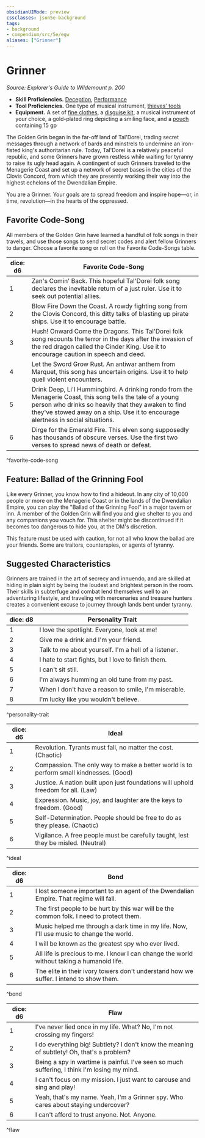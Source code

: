 ```yaml
---
obsidianUIMode: preview
cssclasses: json5e-background
tags:
- background
- compendium/src/5e/egw
aliases: ["Grinner"]
---
```

# Grinner
*Source: Explorer's Guide to Wildemount p. 200*  

- **Skill Proficiencies.** [Deception](/compendium/rules/skills.md#Deception), [Performance](/compendium/rules/skills.md#Performance)  
- **Tool Proficiencies.** One type of musical instrument, [thieves' tools](/compendium/items/thieves-tools.md)  
- **Equipment.** A set of [fine clothes](/compendium/items/fine-clothes.md), a [disguise kit](/compendium/items/disguise-kit.md), a musical instrument of your choice, a gold-plated ring depicting a smiling face, and a [pouch](/compendium/items/pouch.md) containing 15 gp  

The Golden Grin began in the far-off land of Tal'Dorei, trading secret messages through a network of bards and minstrels to undermine an iron-fisted king's authoritarian rule. Today, Tal'Dorei is a relatively peaceful republic, and some Grinners have grown restless while waiting for tyranny to raise its ugly head again. A contingent of such Grinners traveled to the Menagerie Coast and set up a network of secret bases in the cities of the Clovis Concord, from which they are presently working their way into the highest echelons of the Dwendalian Empire.

You are a Grinner. Your goals are to spread freedom and inspire hope—or, in time, revolution—in the hearts of the oppressed.

## Favorite Code-Song

All members of the Golden Grin have learned a handful of folk songs in their travels, and use those songs to send secret codes and alert fellow Grinners to danger. Choose a favorite song or roll on the Favorite Code-Songs table.

| dice: d6 | Favorite Code-Song |
|----------|--------------------|
| 1 | Zan's Comin' Back. This hopeful Tal'Dorei folk song declares the inevitable return of a just ruler. Use it to seek out potential allies. |
| 2 | Blow Fire Down the Coast. A rowdy fighting song from the Clovis Concord, this ditty talks of blasting up pirate ships. Use it to encourage battle. |
| 3 | Hush! Onward Come the Dragons. This Tal'Dorei folk song recounts the terror in the days after the invasion of the red dragon called the Cinder King. Use it to encourage caution in speech and deed. |
| 4 | Let the Sword Grow Rust. An antiwar anthem from Marquet, this song has uncertain origins. Use it to help quell violent encounters. |
| 5 | Drink Deep, Li'l Hummingbird. A drinking rondo from the Menagerie Coast, this song tells the tale of a young person who drinks so heavily that they awaken to find they've stowed away on a ship. Use it to encourage alertness in social situations. |
| 6 | Dirge for the Emerald Fire. This elven song supposedly has thousands of obscure verses. Use the first two verses to spread news of death or defeat. |
^favorite-code-song

## Feature: Ballad of the Grinning Fool

Like every Grinner, you know how to find a hideout. In any city of 10,000 people or more on the Menagerie Coast or in the lands of the Dwendalian Empire, you can play the "Ballad of the Grinning Fool" in a major tavern or inn. A member of the Golden Grin will find you and give shelter to you and any companions you vouch for. This shelter might be discontinued if it becomes too dangerous to hide you, at the DM's discretion.

This feature must be used with caution, for not all who know the ballad are your friends. Some are traitors, counterspies, or agents of tyranny.

## Suggested Characteristics

Grinners are trained in the art of secrecy and innuendo, and are skilled at hiding in plain sight by being the loudest and brightest person in the room. Their skills in subterfuge and combat lend themselves well to an adventuring lifestyle, and traveling with mercenaries and treasure hunters creates a convenient excuse to journey through lands bent under tyranny.

| dice: d8 | Personality Trait |
|----------|-------------------|
| 1 | I love the spotlight. Everyone, look at me! |
| 2 | Give me a drink and I'm your friend. |
| 3 | Talk to me about yourself. I'm a hell of a listener. |
| 4 | I hate to start fights, but I love to finish them. |
| 5 | I can't sit still. |
| 6 | I'm always humming an old tune from my past. |
| 7 | When I don't have a reason to smile, I'm miserable. |
| 8 | I'm lucky like you wouldn't believe. |
^personality-trait

| dice: d6 | Ideal |
|----------|-------|
| 1 | Revolution. Tyrants must fall, no matter the cost. (Chaotic) |
| 2 | Compassion. The only way to make a better world is to perform small kindnesses. (Good) |
| 3 | Justice. A nation built upon just foundations will uphold freedom for all. (Law) |
| 4 | Expression. Music, joy, and laughter are the keys to freedom. (Good) |
| 5 | Self-Determination. People should be free to do as they please. (Chaotic) |
| 6 | Vigilance. A free people must be carefully taught, lest they be misled. (Neutral) |
^ideal

| dice: d6 | Bond |
|----------|------|
| 1 | I lost someone important to an agent of the Dwendalian Empire. That regime will fall. |
| 2 | The first people to be hurt by this war will be the common folk. I need to protect them. |
| 3 | Music helped me through a dark time in my life. Now, I'll use music to change the world. |
| 4 | I will be known as the greatest spy who ever lived. |
| 5 | All life is precious to me. I know I can change the world without taking a humanoid life. |
| 6 | The elite in their ivory towers don't understand how we suffer. I intend to show them. |
^bond

| dice: d6 | Flaw |
|----------|------|
| 1 | I've never lied once in my life. What? No, I'm not crossing my fingers! |
| 2 | I do everything big! Subtlety? I don't know the meaning of subtlety! Oh, that's a problem? |
| 3 | Being a spy in wartime is painful. I've seen so much suffering, I think I'm losing my mind. |
| 4 | I can't focus on my mission. I just want to carouse and sing and play! |
| 5 | Yeah, that's my name. Yeah, I'm a Grinner spy. Who cares about staying undercover? |
| 6 | I can't afford to trust anyone. Not. Anyone. |
^flaw